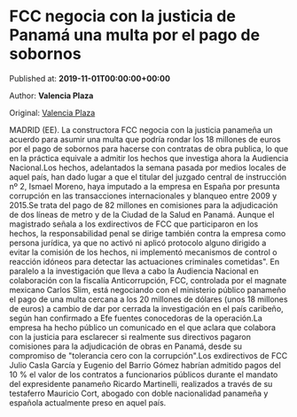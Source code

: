 
# FCC negocia con la justicia de Panamá una multa por el pago de sobornos

Published at: **2019-11-01T00:00:00+00:00**

Author: **Valencia Plaza**

Original: [Valencia Plaza](https://valenciaplaza.com/fcc-negocia-con-la-justicia-de-panama-una-multa-por-el-pago-de-sobornos)

MADRID (EE). La constructora FCC negocia con la justicia panameña un acuerdo para asumir una multa que podría rondar los 18 millones de euros por el pago de sobornos para hacerse con contratas de obra publica, lo que en la práctica equivale a admitir los hechos que investiga ahora la Audiencia Nacional.Los hechos, adelantados la semana pasada por medios locales de aquel país, han dado lugar a que el titular del juzgado central de instrucción nº 2, Ismael Moreno, haya imputado a la empresa en España por presunta corrupción en las transacciones internacionales y blanqueo entre 2009 y 2015.Se trata del pago de 82 millones en comisiones para la adjudicación de dos líneas de metro y de la Ciudad de la Salud en Panamá. Aunque el magistrado señala a los exdirectivos de FCC que participaron en los hechos, la responsabilidad penal se dirige también contra la empresa como persona jurídica, ya que no activó ni aplicó protocolo alguno dirigido a evitar la comisión de los hechos, ni implementó mecanismos de control o reacción idóneos para detectar las actuaciones criminales cometidas".
En paralelo a la investigación que lleva a cabo la Audiencia Nacional en colaboración con la fiscalía Anticorrupción, FCC, controlada por el magnate mexicano Carlos Slim, está negociando con el ministerio público panameño el pago de una multa cercana a los 20 millones de dólares (unos 18 millones de euros) a cambio de dar por cerrada la investigación en el país caribeño, según han confirmado a Efe fuentes conocedoras de la operación.La empresa ha hecho público un comunicado en el que aclara que colabora con la justicia para esclarecer si realmente sus directivos pagaron comisiones para la adjudicación de obras en Panamá, desde su compromiso de "tolerancia cero con la corrupción".Los exdirectivos de FCC Julio Casla García y Eugenio del Barrio Gómez habrían admitido pagos del 10 % el valor de los contratos a funcionarios públicos durante el mandato del expresidente panameño Ricardo Martinelli, realizados a través de su testaferro Mauricio Cort, abogado con doble nacionalidad panameña y española actualmente preso en aquel país.
